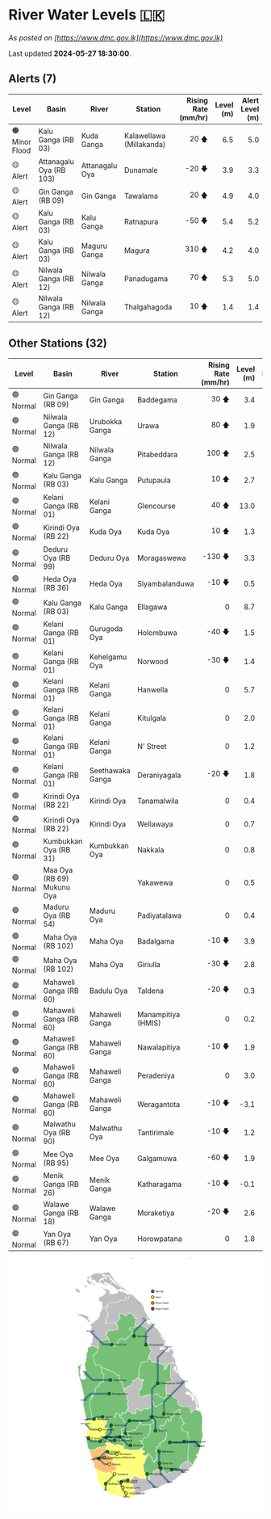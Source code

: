 # River Water Levels :sri_lanka:

*As posted on [https://www.dmc.gov.lk](https://www.dmc.gov.lk)*

Last updated **2024-05-27 18:30:00**.

## Alerts (7)

| Level | Basin | River | Station | Rising Rate (mm/hr) | Level (m) | Alert Level (m) |
|---|---|---|---|--: |--:|--:|
| 🟠 Minor Flood | Kalu Ganga (RB 03) | Kuda Ganga | Kalawellawa (Millakanda) | 20 🡅 | 6.5 | 5.0 |
| 🟡 Alert | Attanagalu Oya (RB 103) | Attanagalu Oya | Dunamale | -20 🡇 | 3.9 | 3.3 |
| 🟡 Alert | Gin Ganga (RB 09) | Gin Ganga | Tawalama | 20 🡅 | 4.9 | 4.0 |
| 🟡 Alert | Kalu Ganga (RB 03) | Kalu Ganga | Ratnapura | -50 🡇 | 5.4 | 5.2 |
| 🟡 Alert | Kalu Ganga (RB 03) | Maguru Ganga | Magura | 310 🡅 | 4.2 | 4.0 |
| 🟡 Alert | Nilwala Ganga (RB 12) | Nilwala Ganga | Panadugama | 70 🡅 | 5.3 | 5.0 |
| 🟡 Alert | Nilwala Ganga (RB 12) | Nilwala Ganga | Thalgahagoda | 10 🡅 | 1.4 | 1.4 |

## Other Stations (32)

| Level | Basin | River | Station | Rising Rate (mm/hr) | Level (m) | Alert Level (m) | Time to Alert |
|---|---|---|---|--: |--:|--:|---|
| 🟢 Normal | Gin Ganga (RB 09) | Gin Ganga | Baddegama | 30 🡅 | 3.4 | 3.5 | 4.3 ⏳ |
| 🟢 Normal | Nilwala Ganga (RB 12) | Urubokka Ganga | Urawa | 80 🡅 | 1.9 | 2.5 | 7.8 ⏳ |
| 🟢 Normal | Nilwala Ganga (RB 12) | Nilwala Ganga | Pitabeddara | 100 🡅 | 2.5 | 4.0 | 14.8 ⏳ |
| 🟢 Normal | Kalu Ganga (RB 03) | Kalu Ganga | Putupaula | 10 🡅 | 2.7 | 3.0 | 30.0 ⏳ |
| 🟢 Normal | Kelani Ganga (RB 01) | Kelani Ganga | Glencourse | 40 🡅 | 13.0 | 15.0 | 50.7 ⏳ |
| 🟢 Normal | Kirindi Oya (RB 22) | Kuda Oya | Kuda Oya | 10 🡅 | 1.3 | 6.9 | 556.0 ⏳ |
| 🟢 Normal | Deduru Oya (RB 99) | Deduru Oya | Moragaswewa | -130 🡇 | 3.3 | 4.8 | 🟢 |
| 🟢 Normal | Heda Oya (RB 36) | Heda Oya | Siyambalanduwa | -10 🡇 | 0.5 | 4.5 | 🟢 |
| 🟢 Normal | Kalu Ganga (RB 03) | Kalu Ganga | Ellagawa | 0  | 8.7 | 10.0 | 🟢 |
| 🟢 Normal | Kelani Ganga (RB 01) | Gurugoda Oya | Holombuwa | -40 🡇 | 1.5 | 3.0 | 🟢 |
| 🟢 Normal | Kelani Ganga (RB 01) | Kehelgamu Oya | Norwood | -30 🡇 | 1.4 | 1.5 | 🟢 |
| 🟢 Normal | Kelani Ganga (RB 01) | Kelani Ganga | Hanwella | 0  | 5.7 | 7.0 | 🟢 |
| 🟢 Normal | Kelani Ganga (RB 01) | Kelani Ganga | Kitulgala | 0  | 2.0 | 3.0 | 🟢 |
| 🟢 Normal | Kelani Ganga (RB 01) | Kelani Ganga | N' Street | 0  | 1.2 | 1.2 | 🟢 |
| 🟢 Normal | Kelani Ganga (RB 01) | Seethawaka Ganga | Deraniyagala | -20 🡇 | 1.8 | 4.8 | 🟢 |
| 🟢 Normal | Kirindi Oya (RB 22) | Kirindi Oya | Tanamalwila | 0  | 0.4 | 4.0 | 🟢 |
| 🟢 Normal | Kirindi Oya (RB 22) | Kirindi Oya | Wellawaya | 0  | 0.7 | 4.4 | 🟢 |
| 🟢 Normal | Kumbukkan Oya (RB 31) | Kumbukkan Oya | Nakkala | 0  | 0.8 | 5.0 | 🟢 |
| 🟢 Normal | Maa Oya (RB 69) Mukunu Oya |  | Yakawewa | 0  | 0.5 | 4.0 | 🟢 |
| 🟢 Normal | Maduru Oya (RB 54) | Maduru Oya | Padiyatalawa | 0  | 0.4 | 4.0 | 🟢 |
| 🟢 Normal | Maha Oya (RB 102) | Maha Oya | Badalgama | -10 🡇 | 3.9 | 5.0 | 🟢 |
| 🟢 Normal | Maha Oya (RB 102) | Maha Oya | Giriulla | -30 🡇 | 2.8 | 5.5 | 🟢 |
| 🟢 Normal | Mahaweli Ganga (RB 60) | Badulu Oya | Taldena | -20 🡇 | 0.3 | 3.0 | 🟢 |
| 🟢 Normal | Mahaweli Ganga (RB 60) | Mahaweli Ganga | Manampitiya (HMIS) | 0  | 0.2 | 3.0 | 🟢 |
| 🟢 Normal | Mahaweli Ganga (RB 60) | Mahaweli Ganga | Nawalapitiya | -10 🡇 | 1.9 | 3.5 | 🟢 |
| 🟢 Normal | Mahaweli Ganga (RB 60) | Mahaweli Ganga | Peradeniya | 0  | 3.0 | 5.0 | 🟢 |
| 🟢 Normal | Mahaweli Ganga (RB 60) | Mahaweli Ganga | Weragantota | -10 🡇 | -3.1 | 5.0 | 🟢 |
| 🟢 Normal | Malwathu Oya (RB 90) | Malwathu Oya | Tantirimale | -10 🡇 | 1.2 | 5.0 | 🟢 |
| 🟢 Normal | Mee Oya (RB 95) | Mee Oya | Galgamuwa | -60 🡇 | 1.9 | 4.8 | 🟢 |
| 🟢 Normal | Menik Ganga (RB 26) | Menik Ganga | Katharagama | -10 🡇 | -0.1 | 4.0 | 🟢 |
| 🟢 Normal | Walawe Ganga (RB 18) | Walawe Ganga | Moraketiya | -20 🡇 | 2.6 | 3.0 | 🟢 |
| 🟢 Normal | Yan Oya (RB 67) | Yan Oya | Horowpatana | 0  | 1.8 | 6.0 | 🟢 |


<div id="river-water-level-map">

![River Water Level Map](images/river-water-level-map.png)

</div>
